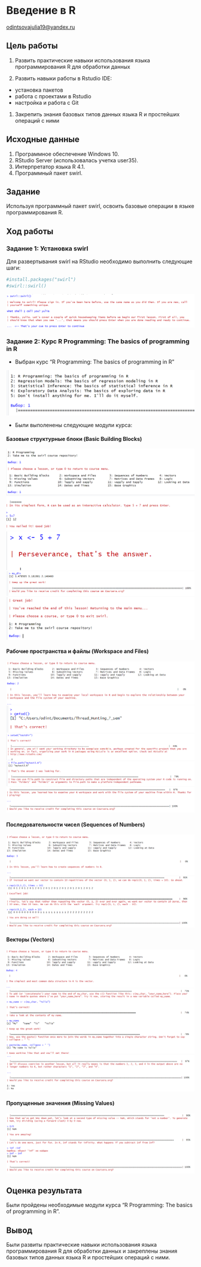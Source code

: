 # Введение в R
odintsovajulia19@yandex.ru

## Цель работы

1.  Развить практические навыки использования языка программирования R
    для обработки данных

2.  Развить навыки работы в Rstudio IDE:

-   установка пакетов
-   работа с проектами в Rstudio
-   настройка и работа с Git

1.  Закрепить знания базовых типов данных языка R и простейших операций
    с ними

## Исходные данные

1.  Программное обеспечение Windows 10.
2.  RStudio Server (использовалась учетка user35).
3.  Интерпретатор языка R 4.1.
4.  Программный пакет swirl.

## Задание

Используя программный пакет swirl, освоить базовые операции в языке
программирования R.

## Ход работы

### Задание 1: Установка swirl

Для развертывания swirl на RStudio необходимо выполнить следующие шаги:

``` r
#install.packages("swirl")
#swirl::swirl()
```

![](img/1.png)

### Задание 2: Курс R Programming: The basics of programming in R

-   Выбран курс “R Programming: The basics of programming in R”

![](img/2.png)

-   Были выполенены следующие модули курса:

#### Базовые структурные блоки (Basic Building Blocks)

![](img/3.png) ![](img/4.png) ![](img/5.png) ![](img/6.png)
![](img/7.png)

#### Рабочие пространства и файлы (Workspace and Files)

![](img/8.png) ![](img/9.png) ![](img/10.png) ![](img/11.png)
![](img/12.png)

#### Последовательности чисел (Sequences of Numbers)

![](img/13.png) ![](img/14.png)

#### Векторы (Vectors)

![](img/15.png) ![](img/16.png) ![](img/17.png)

#### Пропущенные значения (Missing Values)

![](img/18.png)

## Оценка результата

Были пройдены необходимые модули курса “R Programming: The basics of
programming in R”.

## Вывод

Были развиты практические навыки использования языка программирования R
для обработки данных и закреплены знания базовых типов данных языка R и
простейших операций с ними.
